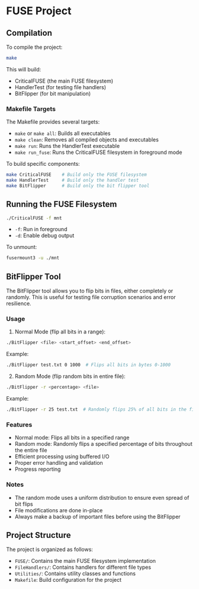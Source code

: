 # FUSE Project

## Compilation
To compile the project:
```bash
make
```

This will build:
- CriticalFUSE (the main FUSE filesystem)
- HandlerTest (for testing file handlers)
- BitFlipper (for bit manipulation)

### Makefile Targets
The Makefile provides several targets:

- `make` or `make all`: Builds all executables
- `make clean`: Removes all compiled objects and executables
- `make run`: Runs the HandlerTest executable
- `make run_fuse`: Runs the CriticalFUSE filesystem in foreground mode

To build specific components:
```bash
make CriticalFUSE    # Build only the FUSE filesystem
make HandlerTest     # Build only the handler test
make BitFlipper      # Build only the bit flipper tool
```

## Running the FUSE Filesystem
```bash
./CriticalFUSE -f mnt
```
- `-f`: Run in foreground
- `-d`: Enable debug output

To unmount:
```bash
fusermount3 -u ./mnt
```

## BitFlipper Tool
The BitFlipper tool allows you to flip bits in files, either completely or randomly. This is useful for testing file corruption scenarios and error resilience.

### Usage

1. Normal Mode (flip all bits in a range):
```bash
./BitFlipper <file> <start_offset> <end_offset>
```
Example:
```bash
./BitFlipper test.txt 0 1000  # Flips all bits in bytes 0-1000
```

2. Random Mode (flip random bits in entire file):
```bash
./BitFlipper -r <percentage> <file>
```
Example:
```bash
./BitFlipper -r 25 test.txt  # Randomly flips 25% of all bits in the file
```

### Features
- Normal mode: Flips all bits in a specified range
- Random mode: Randomly flips a specified percentage of bits throughout the entire file
- Efficient processing using buffered I/O
- Proper error handling and validation
- Progress reporting

### Notes
- The random mode uses a uniform distribution to ensure even spread of bit flips
- File modifications are done in-place
- Always make a backup of important files before using the BitFlipper

## Project Structure
The project is organized as follows:
- `FUSE/`: Contains the main FUSE filesystem implementation
- `FileHandlers/`: Contains handlers for different file types
- `Utilities/`: Contains utility classes and functions
- `Makefile`: Build configuration for the project

